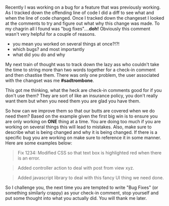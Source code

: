 Recently I was working on a bug for a feature that was previously working. As I tracked down the offending line of code I did a diff to see what and when the line of code changed. Once I tracked down the changeset I looked at the comments to try and figure out what why this change was made. To my chagrin all I found was "bug fixes"....**doh!** Obviously this comment wasn't very helpful for a couple of reasons. 

* you mean you worked on several things at once?!?!
* which bugs? and most importantly
* what did you do and why

My next train of thought was to track down the lazy ass who couldn't take the time to string more than two words together for a check-in comment and then chastise them. There was only one problem, the user associated with the changset was me **#sadtrombone**.

This got me thinking, what the heck are check-in comments good for if you don't use them? They are sort of like an insurance policy, you don't really want them but when you need them you are glad you have them.

So how can we improve them so that our butts are covered when we do need them? Based on the example given the first big win is to ensure you are only working on **ONE** thing at a time. You are doing too much if you are working on several things this will lead to mistakes. Also, make sure to describe what is being changed and why it is being changed. If there is a specific bug you are working on make sure to reference it in some manner. Here are some examples below:

> Fix 1234: Modified CSS so that text box is highlighted red when there is an error.

> Added controller action to deal with post from view xyz.

> Added javascript library to deal with this fancy UI thing we need done.

So I challenge you, the next time you are tempted to write "Bug Fixes" (or something similarly crappy) as your check-in comment, stop yourself and put some thought into what you actually did. You will thank me later.

